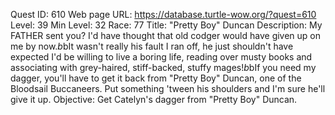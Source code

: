 Quest ID: 610
Web page URL: https://database.turtle-wow.org/?quest=610
Level: 39
Min Level: 32
Race: 77
Title: "Pretty Boy" Duncan
Description: My FATHER sent you? I'd have thought that old codger would have given up on me by now.$b$bIt wasn't really his fault I ran off, he just shouldn't have expected I'd be willing to live a boring life, reading over musty books and associating with grey-haired, stiff-backed, stuffy mages!$b$bIf you need my dagger, you'll have to get it back from "Pretty Boy" Duncan, one of the Bloodsail Buccaneers. Put something 'tween his shoulders and I'm sure he'll give it up.
Objective: Get Catelyn's dagger from "Pretty Boy" Duncan.
